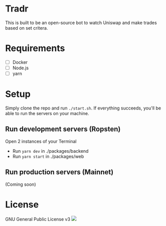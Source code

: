 # Tradr
This is built to be an open-source bot to watch Uniswap and make trades based on set critera.

# Requirements
- [ ] Docker
- [ ] Node.js
- [ ] yarn

# Setup
Simply clone the repo and run `./start.sh`. If everything succeeds, you'll be able to run the servers on your machine.

## Run development servers (Ropsten)
Open 2 instances of your Terminal
- Run `yarn dev` in ./packages/backend
- Run `yarn start` in ./packages/web

## Run production servers (Mainnet)
(Coming soon)

# License
GNU General Public License v3
<img src="https://i.imgur.com/Iuh5YgA.png" />
